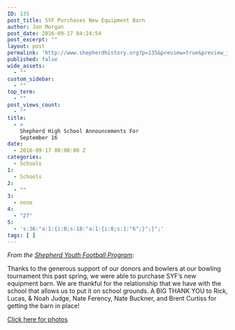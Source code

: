 ```yaml
---
ID: 135
post_title: SYF Purchases New Equipment Barn
author: Jon Morgan
post_date: 2016-09-17 04:24:54
post_excerpt: ""
layout: post
permalink: 'http://www.shepherdhistory.org?p=135&preview=true&preview_id=135'
published: false
wide_assets:
  - ""
custom_sidebar:
  - ""
top_term:
  - ""
post_views_count:
  - ""
title:
  - >
    Shepherd High School Announcements For
    September 16
date:
  - 2016-09-17 00:00:00 Z
categories:
  - Schools
1:
  - Schools
2:
  - ""
3:
  - none
4:
  - "27"
5:
  - 's:36:"a:1:{i:0;s:18:"a:1:{i:0;s:1:"6";}";}";'
tags: [ ]
---
```

<p class="c5"><em>From the <a class="c2" href="https://www.google.com/url?q=https://www.facebook.com/Shepherdyouthfootball/photos/a.1256944597683555.1073741842.287401244637900/1256952601016088/?type%3D3&amp;sa=D&amp;ust=1470959529649000&amp;usg=AFQjCNE-5MMPEUT-r2AAQ3HLTokqs-6fBA">Shepherd Youth Football Program</a>:</em></p>

Thanks to the generous support of our donors and bowlers at our bowling tournament this past spring, we were able to purchase SYF’s new equipment barn. We are thankful for the relationship that we have with the school that allows us to put it on school grounds. A BIG THANK YOU to Rick, Lucas, &amp; Noah Judge, Nate Ferency, Nate Buckner, and Brent Curtiss for getting the barn in place!

<a class="c2" href="https://www.google.com/url?q=https://www.facebook.com/Shepherdyouthfootball/photos/?tab%3Dalbum%26album_id%3D1256944597683555&amp;sa=D&amp;ust=1470959529651000&amp;usg=AFQjCNGobDn6UENlKd_DBFwakojiRU9Hig">Click here for photos</a>